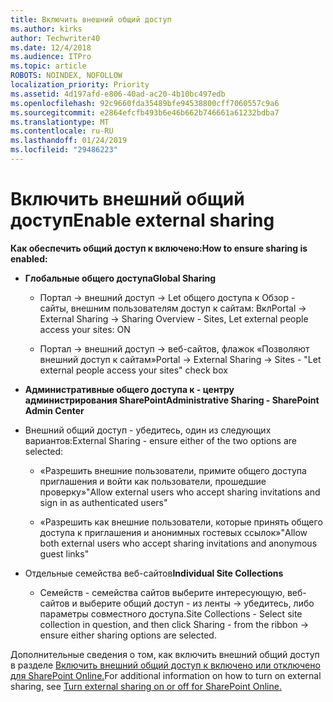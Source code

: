 ```yaml
---
title: Включить внешний общий доступ
ms.author: kirks
author: Techwriter40
ms.date: 12/4/2018
ms.audience: ITPro
ms.topic: article
ROBOTS: NOINDEX, NOFOLLOW
localization_priority: Priority
ms.assetid: 4d197afd-e806-40ad-ac20-4b10bc497edb
ms.openlocfilehash: 92c9660fda35489bfe94538800cff7060557c9a6
ms.sourcegitcommit: e2864efcfb493b6e46b662b746661a61232bdba7
ms.translationtype: MT
ms.contentlocale: ru-RU
ms.lasthandoff: 01/24/2019
ms.locfileid: "29486223"
---
```

# <a name="enable-external-sharing"></a><span data-ttu-id="0470c-102">Включить внешний общий доступ</span><span class="sxs-lookup"><span data-stu-id="0470c-102">Enable external sharing</span></span>

 <span data-ttu-id="0470c-103">**Как обеспечить общий доступ к включено:**</span><span class="sxs-lookup"><span data-stu-id="0470c-103">**How to ensure sharing is enabled:**</span></span>
  
- <span data-ttu-id="0470c-104">**Глобальные общего доступа**</span><span class="sxs-lookup"><span data-stu-id="0470c-104">**Global Sharing**</span></span>
    
  - <span data-ttu-id="0470c-105">Портал -\> внешний доступ -\> Let общего доступа к Обзор - сайты, внешним пользователям доступ к сайтам: Вкл</span><span class="sxs-lookup"><span data-stu-id="0470c-105">Portal -\> External Sharing -\> Sharing Overview - Sites, Let external people access your sites: ON</span></span>
    
  - <span data-ttu-id="0470c-106">Портал -\> внешний доступ -\> веб-сайтов, флажок «Позволяют внешний доступ к сайтам»</span><span class="sxs-lookup"><span data-stu-id="0470c-106">Portal -\> External Sharing -\> Sites - "Let external people access your sites" check box</span></span>
    
- <span data-ttu-id="0470c-107">**Административные общего доступа к - центру администрирования SharePoint**</span><span class="sxs-lookup"><span data-stu-id="0470c-107">**Administrative Sharing - SharePoint Admin Center**</span></span>
    
- <span data-ttu-id="0470c-108">Внешний общий доступ - убедитесь, один из следующих вариантов:</span><span class="sxs-lookup"><span data-stu-id="0470c-108">External Sharing - ensure either of the two options are selected:</span></span>
    
  - <span data-ttu-id="0470c-109">«Разрешить внешние пользователи, примите общего доступа приглашения и войти как пользователи, прошедшие проверку»</span><span class="sxs-lookup"><span data-stu-id="0470c-109">"Allow external users who accept sharing invitations and sign in as authenticated users"</span></span>
    
  - <span data-ttu-id="0470c-110">«Разрешить как внешние пользователи, которые принять общего доступа к приглашения и анонимных гостевых ссылок»</span><span class="sxs-lookup"><span data-stu-id="0470c-110">"Allow both external users who accept sharing invitations and anonymous guest links"</span></span>
    
- <span data-ttu-id="0470c-111">Отдельные семейства веб-сайтов</span><span class="sxs-lookup"><span data-stu-id="0470c-111">**Individual Site Collections**</span></span>
    
  - <span data-ttu-id="0470c-112">Семейств - семейства сайтов выберите интересующую, веб-сайтов и выберите общий доступ - из ленты -\> убедитесь, либо параметры совместного доступа.</span><span class="sxs-lookup"><span data-stu-id="0470c-112">Site Collections - Select site collection in question, and then click Sharing - from the ribbon -\> ensure either sharing options are selected.</span></span>
    
<span data-ttu-id="0470c-113">Дополнительные сведения о том, как включить внешний общий доступ в разделе [Включить внешний общий доступ к включено или отключено для SharePoint Online.](https://go.microsoft.com/fwlink/?linkid=2047681&amp;clcid=0x409)</span><span class="sxs-lookup"><span data-stu-id="0470c-113">For additional information on how to turn on external sharing, see [Turn external sharing on or off for SharePoint Online.](https://go.microsoft.com/fwlink/?linkid=2047681&amp;clcid=0x409)</span></span>
  

